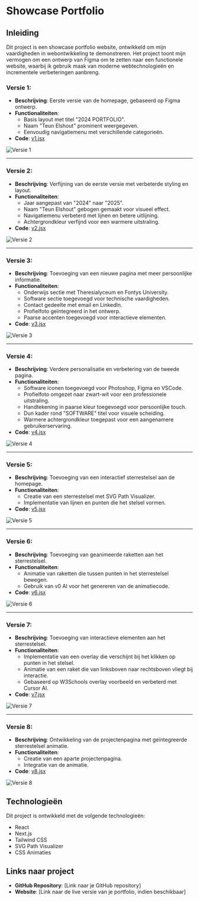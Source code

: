 # Showcase Portfolio

## Inleiding

Dit project is een showcase portfolio website, ontwikkeld om mijn vaardigheden in webontwikkeling te demonstreren. Het project toont mijn vermogen om een ontwerp van Figma om te zetten naar een functionele website, waarbij ik gebruik maak van moderne webtechnologieën en incrementele verbeteringen aanbreng.


### Versie 1:
- **Beschrijving**: Eerste versie van de homepage, gebaseerd op Figma ontwerp.
- **Functionaliteiten**: 
  - Basis layout met titel "2024 PORTFOLIO".
  - Naam "Teun Elshout" prominent weergegeven.
  - Eenvoudig navigatiemenu met verschillende categorieën.
- **Code**: [v1.jsx](https://github.com/Teunert2/showcaseportfolioiteraties/blob/main/code/v1.jsx)

![Versie 1](link-naar-je-v1-afbeelding)

---

### Versie 2:
- **Beschrijving**: Verfijning van de eerste versie met verbeterde styling en layout.
- **Functionaliteiten**: 
  - Jaar aangepast van "2024" naar "2025".
  - Naam "Teun Elshout" gebogen gemaakt voor visueel effect.
  - Navigatiemenu verbeterd met lijnen en betere uitlijning.
  - Achtergrondkleur verfijnd voor een warmere uitstraling.
- **Code**: [v2.jsx](https://github.com/Teunert2/showcaseportfolioiteraties/blob/main/code/v2.jsx)

![Versie 2](link-naar-je-v2-afbeelding)

---

### Versie 3:
- **Beschrijving**: Toevoeging van een nieuwe pagina met meer persoonlijke informatie.
- **Functionaliteiten**: 
  - Onderwijs sectie met Theresialyceum en Fontys University.
  - Software sectie toegevoegd voor technische vaardigheden.
  - Contact gedeelte met email en LinkedIn.
  - Profielfoto geïntegreerd in het ontwerp.
  - Paarse accenten toegevoegd voor interactieve elementen.
- **Code**: [v3.jsx](https://github.com/Teunert2/showcaseportfolioiteraties/blob/main/code/v3.jsx)

![Versie 3](link-naar-je-v3-afbeelding)

---

### Versie 4:
- **Beschrijving**: Verdere personalisatie en verbetering van de tweede pagina.
- **Functionaliteiten**: 
  - Software iconen toegevoegd voor Photoshop, Figma en VSCode.
  - Profielfoto omgezet naar zwart-wit voor een professionele uitstraling.
  - Handtekening in paarse kleur toegevoegd voor persoonlijke touch.
  - Dun kader rond "SOFTWARE" titel voor visuele scheiding.
  - Warmere achtergrondkleur toegepast voor een aangenamere gebruikerservaring.
- **Code**: [v4.jsx](https://github.com/Teunert2/showcaseportfolioiteraties/blob/main/code/v4.jsx)

![Versie 4](link-naar-je-v4-afbeelding)

---

### Versie 5:
- **Beschrijving**: Toevoeging van een interactief sterrestelsel aan de homepage.
- **Functionaliteiten**: 
  - Creatie van een sterrestelsel met SVG Path Visualizer.
  - Implementatie van lijnen en punten die het stelsel vormen.
- **Code**: [v5.jsx](https://github.com/Teunert2/showcaseportfolioiteraties/blob/main/code/v5.jsx)

![Versie 5](link-naar-je-v5-afbeelding)

---

### Versie 6:
- **Beschrijving**: Toevoeging van geanimeerde raketten aan het sterrestelsel.
- **Functionaliteiten**: 
  - Animatie van raketten die tussen punten in het sterrestelsel bewegen.
  - Gebruik van v0 AI voor het genereren van de animatiecode.
- **Code**: [v6.jsx]([link-naar-je-v6-code](https://github.com/Teunert2/showcaseportfolioiteraties/blob/main/code/v6.jsx))

![Versie 6](link-naar-je-v6-afbeelding)

---

### Versie 7:
- **Beschrijving**: Toevoeging van interactieve elementen aan het sterrestelsel.
- **Functionaliteiten**: 
  - Implementatie van een overlay die verschijnt bij het klikken op punten in het stelsel.
  - Animatie van een raket die van linksboven naar rechtsboven vliegt bij interactie.
  - Gebaseerd op W3Schools overlay voorbeeld en verbeterd met Cursor AI.
- **Code**: [v7.jsx]([link-naar-je-v7-code](https://github.com/Teunert2/showcaseportfolioiteraties/blob/main/code/v7.jsx))

![Versie 7](link-naar-je-v7-afbeelding)

---

### Versie 8:
- **Beschrijving**: Ontwikkeling van de projectenpagina met geïntegreerde sterrestelsel animatie.
- **Functionaliteiten**: 
  - Creatie van een aparte projectenpagina.
  - Integratie van de animatie.
- **Code**: [v8.jsx](https://github.com/Teunert2/showcaseportfolioiteraties/blob/main/code/v8.jsx)

![Versie 8](link-naar-je-v8-afbeelding)

## Technologieën

Dit project is ontwikkeld met de volgende technologieën:

- React
- Next.js
- Tailwind CSS
- SVG Path Visualizer
- CSS Animaties

## Links naar project

- **GitHub Repository**: [Link naar je GitHub repository]
- **Website**: [Link naar de live versie van je portfolio, indien beschikbaar]
